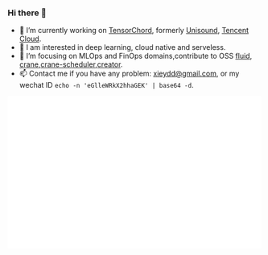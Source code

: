 ### Hi there 👋

- 🔭 I’m currently working on [TensorChord](https://github.com/tensorchord), formerly [Unisound](https://www.unisound.com/), [Tencent Cloud](https://cloud.tencent.com/).
- 👀 I am interested in deep learning, cloud native and serveless.
- 🌱 I’m focusing on MLOps and FinOps domains,contribute to OSS [fluid](https://github.com/fluid-cloudnative/fluid), [crane](https://github.com/gocrane/crane),[crane-scheduler](https://github.com/gocrane/crane-scheduler),[creator](https://github.com/gocrane/creator).
- 📫  Contact me if you have any problem: xieydd@gmail.com, or my wechat ID `echo -n 'eGlleWRkX2hhaGEK' | base64 -d`.

<p align="center">
	<a href="https://github.com/xieydd"><img src="https://raw.githubusercontent.com/xieydd/xieydd/master/github-metrics.svg" alt="metrics"></a>
</p>
